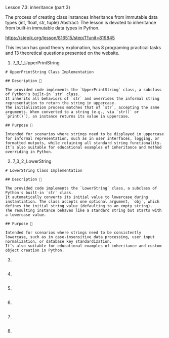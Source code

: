 Lesson 7.3: inheritance (part 3)

The process of creating class instances
Inheritance from immutable data types (int, float, str, tuple)
Abstract: The lesson is devoted to inheritance from built-in immutable data types in Python.

https://stepik.org/lesson/816515/step/1?unit=819845

This lesson has good theory explonation, has 8 programing practical tasks and 13 theoretical questions presented on the website.

1. 7_3_1_UpperPrintString

```
# UpperPrintString Class Implementation

## Description 📝

The provided code implements the `UpperPrintString` class, a subclass of Python's built-in `str` class.
It inherits all behaviors of `str` and overrides the informal string representation to return the string in uppercase.
The initialization process matches that of `str`, accepting the same arguments. When converted to a string (e.g., via `str()` or `print()`), an instance returns its value in uppercase.

## Purpose 🎯

Intended for scenarios where strings need to be displayed in uppercase for informal representation, such as in user interfaces, logging, or formatted outputs, while retaining all standard string functionality.
It’s also suitable for educational examples of inheritance and method overriding in Python.
```

2. 7_3_2_LowerString

```
# LowerString Class Implementation

## Description 📝

The provided code implements the `LowerString` class, a subclass of Python's built-in `str` class.
It automatically converts its initial value to lowercase during instantiation. The class accepts one optional argument, `obj`, which defines the initial string value (defaulting to an empty string).
The resulting instance behaves like a standard string but starts with a lowercase value.

## Purpose 🎯

Intended for scenarios where strings need to be consistently lowercase, such as in case-insensitive data processing, user input normalization, or database key standardization.
It’s also suitable for educational examples of inheritance and custom object creation in Python.
```

3.

```

```

4.

```

```

5.

```

```

6.

```

```

7.

```

```

8.

```

```

